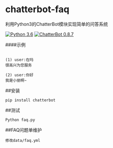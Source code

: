 # chatterbot-faq

利用Python3的ChatterBot模块实现简单的问答系统

[![Python 3.6](https://img.shields.io/badge/python-3.6-blue.svg)](https://www.python.org/downloads/release/python-360/)
[![ChatterBot 0.8.7](https://img.shields.io/badge/chatterbot-0.8.7-green.svg)](https://github.com/gunthercox/ChatterBot/releases/tag/0.8.7)

####示例

```

(1) user:在吗
很高兴为您服务

(2) user:你好
我是小丽啊~

```

##安装

```
pip install chatterbot
```

##测试

```
Python faq.py
```

##FAQ问题单维护

```
修改data/faq.yml
```
